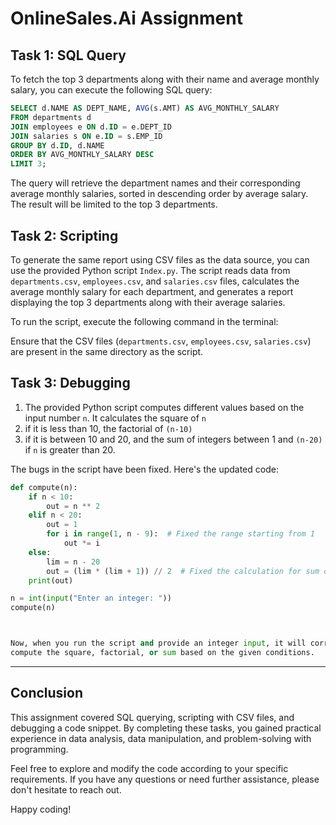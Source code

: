 # OnlineSales.Ai Assignment

## Task 1: SQL Query

To fetch the top 3 departments along with their name and average monthly salary, you can execute the following SQL query:
``` sql
SELECT d.NAME AS DEPT_NAME, AVG(s.AMT) AS AVG_MONTHLY_SALARY
FROM departments d
JOIN employees e ON d.ID = e.DEPT_ID
JOIN salaries s ON e.ID = s.EMP_ID
GROUP BY d.ID, d.NAME
ORDER BY AVG_MONTHLY_SALARY DESC
LIMIT 3;
```


The query will retrieve the department names and their corresponding average monthly salaries, sorted in descending order by average salary. The result will be limited to the top 3 departments.

## Task 2: Scripting

To generate the same report using CSV files as the data source, you can use the provided Python script `Index.py`. The script reads data from `departments.csv`, `employees.csv`, and `salaries.csv` files, calculates the average monthly salary for each department, and generates a report displaying the top 3 departments along with their average salaries.

To run the script, execute the following command in the terminal:


Ensure that the CSV files (`departments.csv`, `employees.csv`, `salaries.csv`) are present in the same directory as the script.

## Task 3: Debugging

1. The provided Python script computes different values based on the input number `n`. It calculates the square of `n` </br>
2. if it is less than 10, the factorial of `(n-10)` </br>
3. if it is between 10 and 20, and the sum of integers between 1 and `(n-20)` if `n` is greater than 20.

The bugs in the script have been fixed. Here's the updated code:

``` python
def compute(n):
    if n < 10:
        out = n ** 2
    elif n < 20:
        out = 1
        for i in range(1, n - 9):  # Fixed the range starting from 1
            out *= i
    else:
        lim = n - 20
        out = (lim * (lim + 1)) // 2  # Fixed the calculation for sum of integers
    print(out)

n = int(input("Enter an integer: "))
compute(n)



Now, when you run the script and provide an integer input, it will correctly
compute the square, factorial, or sum based on the given conditions.
```

---

## Conclusion

This assignment covered SQL querying, scripting with CSV files, and debugging a code snippet. By completing these tasks, you gained practical experience in data analysis, data manipulation, and problem-solving with programming.

Feel free to explore and modify the code according to your specific requirements. If you have any questions or need further assistance, please don't hesitate to reach out.

Happy coding!







